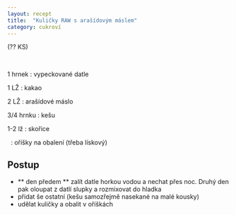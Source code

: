 ```yaml
---
layout: recept
title:  "Kuličky RAW s arašídovým máslem"
category: cukroví
---
```


(?? KS)

<br>

<div class="ingredience" markdown="1">

1 hrnek
: vypeckované datle

1 LŽ
: kakao

2 LŽ
: arašídové máslo

3/4 hrnku
: kešu

1-2 lž
: skořice

&nbsp;
: oříšky na obalení (třeba lískový)

</div>

## Postup

<div class="postup" markdown="1">  

- ** den předem ** zalít datle horkou vodou a nechat přes noc. Druhý den pak oloupat z datlí slupky a rozmixovat do hladka
- přidat še ostatní (kešu samozřejmě nasekané na malé kousky)
- udělat kuličky a obalit v oříškách
     
</div>

